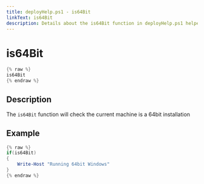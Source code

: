 ```yaml
---
title: deployHelp.ps1 - is64Bit
linkText: is64Bit
description: Details about the is64Bit function in deployHelp.ps1 helper script
---
```


# is64Bit

```PowerShell
{% raw %}
is64Bit
{% endraw %}
```

## Description

The `is64Bit` function will check the current machine is a 64bit installation

## Example

```PowerShell
{% raw %}
if(is64Bit)
{
    Write-Host "Running 64bit Windows"
}
{% endraw %}
```
